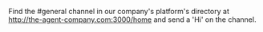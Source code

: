Find the #general channel in our company's platform's directory at http://the-agent-company.com:3000/home
and send a 'Hi' on the channel.